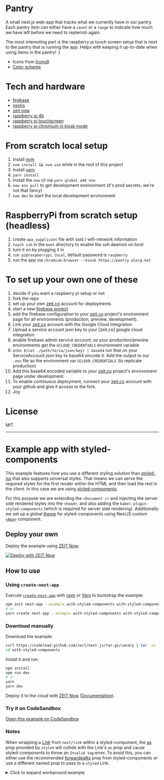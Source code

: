 # Pantry

A small next.js web-app that tracks what we currently have in our pantry. Each pantry item can either have a `count` or a `range` to indicate how much we have left before we need to replenish again.

The most interesting part is the raspberry pi touch screen setup that is next to the pantry that is running the app. Helps with keeping it up-to-date when using items in the pantry! :)

- Icons from [Icons8](https://icons8.com/icon/pack/food/cotton)
- [Color scheme](https://mycolor.space/?hex=%23845EC2&sub=1)

# Tech and hardware

- [firebase]()
- [nextjs]()
- [zeit now]()
- [raspberry pi 4b]()
- [raspberry pi touchscreen]()
- [raspberry pi chromium in kiosk mode]()

# From scratch local setup

1. Install [nvm](https://github.com/nvm-sh/nvm#installing-and-updating)
2. `nvm install && nvm use` while in the root of this project
3. Install [yarn](https://classic.yarnpkg.com/en/docs/install#alternatives-stable)
4. `yarn install`
5. Install the `now` cli via `yarn global add now`
6. `now env pull` to get development environment (it's prod secrets, we're not that fancy)
7. `now dev` to start the local development environment

# RaspberryPi from scratch setup (headless)

1. create `wpa_supplicant` file with ssid / wifi-network information
2. `touch ssh` in the `boot` directory to enable the ssh daemon on boot
3. turn it on by plugging it in
4. `ssh pi@raspberrypi.local`, default password is `raspberry`
5. run the app via `chromium-browser --kiosk https://pantry.alorg.net`

# To set up your own one of these

1. decide if you want a raspberry pi setup or not
2. fork the repo
3. set up your own [zeit.co](https://zeit.co) account for deployments
4. start a new [firebase project]()
5. add the firebase configuration to your [zeit.co]() project's environment page for all environments (production, preview, development).
6. Link your [zeit.co]() account with the Google Cloud Integration
7. Upload a service account json key to your [zeit.co] google cloud integration
8. enable firebase admin service account, so your production/preview environments get the `GCLOUD_CREDENTIALS` environment variable
9. `echo $(cat ./path/to/sa/json/key) | base64` run that on your ServiceAccount json key to base64 encode it. Add the output to our `.env` file as the environment var `GCLOUD_CREDENTIALS` (to replicate production)
10. Add this base64 encoded variable to your [zeit.co]() project's environment page under development.
11. To enable continuous deployment, connect your [zeit.co]() account with your github and give it access to the fork.
12. Joy

# License

MIT

---

# Example app with styled-components

This example features how you use a different styling solution than [styled-jsx](https://github.com/zeit/styled-jsx) that also supports universal styles. That means we can serve the required styles for the first render within the HTML and then load the rest in the client. In this case we are using [styled-components](https://github.com/styled-components/styled-components).

For this purpose we are extending the `<Document />` and injecting the server side rendered styles into the `<head>`, and also adding the `babel-plugin-styled-components` (which is required for server side rendering). Additionally we set up a global [theme](https://www.styled-components.com/docs/advanced#theming) for styled-components using NextJS custom [`<App>`](https://nextjs.org/docs#custom-app) component.

## Deploy your own

Deploy the example using [ZEIT Now](https://zeit.co/now):

[![Deploy with ZEIT Now](https://zeit.co/button)](https://zeit.co/import/project?template=https://github.com/zeit/next.js/tree/canary/examples/with-styled-components)

## How to use

### Using `create-next-app`

Execute [`create-next-app`](https://github.com/zeit/next.js/tree/canary/packages/create-next-app) with [npm](https://docs.npmjs.com/cli/init) or [Yarn](https://yarnpkg.com/lang/en/docs/cli/create/) to bootstrap the example:

```bash
npm init next-app --example with-styled-components with-styled-components-app
# or
yarn create next-app --example with-styled-components with-styled-components-app
```

### Download manually

Download the example:

```bash
curl https://codeload.github.com/zeit/next.js/tar.gz/canary | tar -xz --strip=2 next.js-canary/examples/with-styled-components
cd with-styled-components
```

Install it and run:

```bash
npm install
npm run dev
# or
yarn
yarn dev
```

Deploy it to the cloud with [ZEIT Now](https://zeit.co/import?filter=next.js&utm_source=github&utm_medium=readme&utm_campaign=next-example) ([Documentation](https://nextjs.org/docs/deployment)).

### Try it on CodeSandbox

[Open this example on CodeSandbox](https://codesandbox.io/s/github/zeit/next.js/tree/canary/examples/with-styled-components)

### Notes

When wrapping a [Link](https://nextjs.org/docs/api-reference/next/link) from `next/link` within a styled-component, the [as](https://styled-components.com/docs/api#as-polymorphic-prop) prop provided by `styled` will collide with the Link's `as` prop and cause styled-components to throw an `Invalid tag` error. To avoid this, you can either use the recommended [forwardedAs](https://styled-components.com/docs/api#forwardedas-prop) prop from styled-components or use a different named prop to pass to a `styled` Link.

<details>
<summary>Click to expand workaround example</summary>
<br />

**components/StyledLink.js**

```javascript
import React from 'react';
import Link from 'next/link';
import styled from 'styled-components';

const StyledLink = ({ as, children, className, href }) => (
  <Link href={href} as={as} passHref>
    <a className={className}>{children}</a>
  </Link>
);

export default styled(StyledLink)`
  color: #0075e0;
  text-decoration: none;
  transition: all 0.2s ease-in-out;

  &:hover {
    color: #40a9ff;
  }

  &:focus {
    color: #40a9ff;
    outline: none;
    border: 0;
  }
`;
```

**pages/index.js**

```javascript
import React from 'react';
import StyledLink from '../components/StyledLink';

export default () => (
  <StyledLink href="/post/[pid]" forwardedAs="/post/abc">
    First post
  </StyledLink>
);
```

</details>
